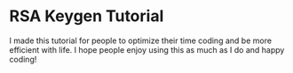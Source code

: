 # RSA Keygen Tutorial

I made this tutorial for people to optimize their time coding and be more efficient with life. I hope people enjoy using this as much as I do and happy coding!
